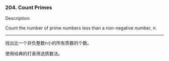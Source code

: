 ### 204. Count Primes

Description:

Count the number of prime numbers less than a non-negative number, n.

* * *

找出比一个非负整数n小的所有质数的个数。  

使用经典的打表筛选质数法。   


